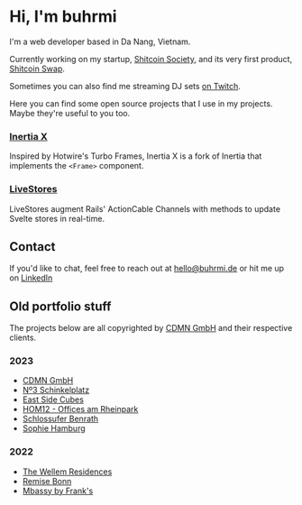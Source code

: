 # Hi, I'm buhrmi

I'm a web developer based in Da Nang, Vietnam.

Currently working on my startup, [Shitcoin Society](https://www.shitcoinsociety.com), and its very first product, [Shitcoin Swap](https://www.shitcoinswap.com).

Sometimes you can also find me streaming DJ sets [on Twitch](https://buhrmi.tv).

Here you can find some open source projects that I use in my projects. Maybe they're useful to you too.

### [Inertia X](https://github.com/buhrmi/inertiax)

Inspired by Hotwire's Turbo Frames, Inertia X is a fork of Inertia that implements the `<Frame>` component.

### [LiveStores](https://github.com/buhrmi/livestores)

LiveStores augment Rails' ActionCable Channels with methods to update Svelte stores in real-time.

## Contact

If you'd like to chat, feel free to reach out at hello@buhrmi.de or hit me up on [LinkedIn](https://www.linkedin.com/in/buhrmi/)

## Old portfolio stuff

The projects below are all copyrighted by [CDMN GmbH](https://cdmn.de) and their respective clients.

### 2023

- [CDMN GmbH](https://cdmn.de)
- [Nº3 Schinkelplatz](https://no3-schinkelplatz.cdmn.de/en)
- [East Side Cubes](https://www.east-side-cubes.de)
- [HOM12 - Offices am Rheinpark](https://www.hom12.de)
- [Schlossufer Benrath](https://www.schlossufer-benrath.de)
- [Sophie Hamburg](https://sophie.hamburg)

### 2022

- [The Wellem Residences](https://www.thewellemresidences.com)
- [Remise Bonn](https://www.remise-bonn.de)
- [Mbassy by Frank's](https://www.mbassybyfranks.com)

